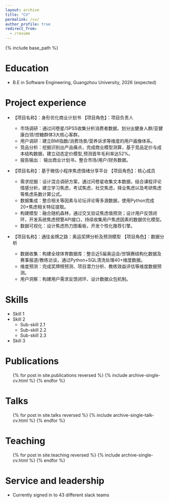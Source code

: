 ```yaml
---
layout: archive
title: "CV"
permalink: /cv/
author_profile: true
redirect_from:
  - /resume
---
```


{% include base_path %}

Education
======
* B.E in Software Engineering, Guangzhou University, 2026 (expected)

Project experience
======
* 【项目名称】：身形优化商业计划书                                【项目角色】：项目负责人
  * 市场调研：通过问卷星/SPSS收集分析消费者数据，划分出健身人群/亚健康白领/控糖群体3大核心客群。 
  * 用户调研：建立BMI指数/消费场景/营养诉求等维度的用户画像体系。 
  * 竞品分析：挖掘识别出产品痛点，完成商业模型测算，基于竞品定价与成本结构数据，建立动态定价模型,预测首年毛利率达52%。
  * 报告输出： 输出商业计划书，整合市场/用户/财务数据。
 
 * 【项目名称】：基于微信小程序焦虑情绪分享平台                   【项目角色】：核心成员
   * 需求挖掘：设计混合调研方案，通过问卷星收集文本数据，结合课程评论情感分析，建立学习焦虑，考试焦虑，社交焦虑，择业焦虑以及考研焦虑等焦虑系数计算公式。  
   * 数据集成：整合相关等因素与论坛评论等多源数据，使用Python完成20+焦虑相关特征提取。
   * 构建模型：融合随机森林，通过交叉验证焦虑值预测；设计用户反馈闭环，开发系统焦虑预警API接口，持续收集用户焦虑因素的数据优化模型。 
   * 数据可视化：设计焦虑热力图看板，开发个性化推荐引擎。

 * 【项目名称】：通往金牌之路：奥运奖牌分析及预测模型              【项目角色】：数据分析
   * 数据收集：构建全球体育数据库：整合近5届奥运会/世锦赛结构化数据及赛事报道/教练访谈，通过Python+SQL清洗处理40+维度数据。  
   * 维度预测：完成奖牌榜预测、项目潜力分析、教练效益评估等维度数据预测。
   * 用户洞察：构建用户需求反馈闭环、设计数据众包机制。 
  
Skills
======
* Skill 1
* Skill 2
  * Sub-skill 2.1
  * Sub-skill 2.2
  * Sub-skill 2.3
* Skill 3

Publications
======
  <ul>{% for post in site.publications reversed %}
    {% include archive-single-cv.html %}
  {% endfor %}</ul>
  
Talks
======
  <ul>{% for post in site.talks reversed %}
    {% include archive-single-talk-cv.html  %}
  {% endfor %}</ul>
  
Teaching
======
  <ul>{% for post in site.teaching reversed %}
    {% include archive-single-cv.html %}
  {% endfor %}</ul>
  
Service and leadership
======
* Currently signed in to 43 different slack teams

